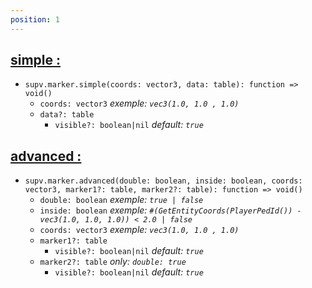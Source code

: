 ```yaml
---
position: 1
---
```


<h2><u>simple :</u></h2>

* `supv.marker.simple(coords: vector3, data: table): function => void()`
    * `coords: vector3` *exemple: `vec3(1.0, 1.0 , 1.0)`*
    * `data?: table`
        * `visible?: boolean|nil` *default: `true`*


<h2><u>advanced :</u></h2>

* `supv.marker.advanced(double: boolean, inside: boolean, coords: vector3, marker1?: table, marker2?: table): function => void()`
    * `double: boolean` *exemple: `true | false`*
    * `inside: boolean` *exemple: `#(GetEntityCoords(PlayerPedId()) - vec3(1.0, 1.0, 1.0)) < 2.0 | false`*
    * `coords: vector3` *exemple: `vec3(1.0, 1.0 , 1.0)`*
    * `marker1?: table`
        * `visible?: boolean|nil` *default: `true`*
    * `marker2?: table` *only: `double: true`*
        * `visible?: boolean|nil` *default: `true`*